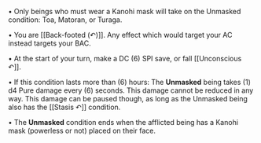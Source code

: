 • Only beings who must wear a Kanohi mask will take on the Unmasked condition: Toa, Matoran, or Turaga.

• You are [[Back-footed (↶)]]. Any effect which would target your AC instead targets your BAC.

• At the start of your turn, make a DC (6) SPI save, or fall [[Unconscious ↶]]. 

• If this condition lasts more than (6) hours: The **Unmasked** being takes (1) d4 Pure damage every (6) seconds. This damage cannot be reduced in any way. This damage can be paused though, as long as the Unmasked being also has the [[Stasis ↶]] condition.

• The **Unmasked** condition ends when the afflicted being has a Kanohi mask (powerless or not) placed on their face.